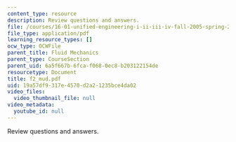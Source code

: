 ```yaml
---
content_type: resource
description: Review questions and answers.
file: /courses/16-01-unified-engineering-i-ii-iii-iv-fall-2005-spring-2006/19a57df9317e4570d2a21235bce4da02_f2_mud.pdf
file_type: application/pdf
learning_resource_types: []
ocw_type: OCWFile
parent_title: Fluid Mechanics
parent_type: CourseSection
parent_uid: 6a5f667b-6fca-f068-0ec8-b203122154de
resourcetype: Document
title: f2_mud.pdf
uid: 19a57df9-317e-4570-d2a2-1235bce4da02
video_files:
  video_thumbnail_file: null
video_metadata:
  youtube_id: null
---
```

Review questions and answers.

